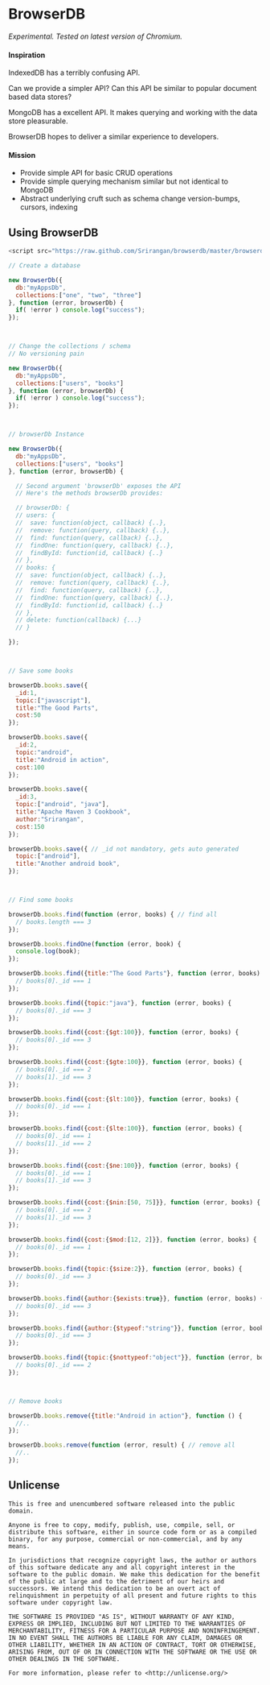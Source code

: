 # BrowserDB

*Experimental. Tested on latest version of Chromium.*

#### Inspiration

IndexedDB has a terribly confusing API.

Can we provide a simpler API? Can this API be similar to popular document based data stores?

MongoDB has a excellent API. It makes querying and working with the data store pleasurable.

BrowserDB hopes to deliver a similar experience to developers.

#### Mission

* Provide simple API for basic CRUD operations
* Provide simple querying mechanism similar but not identical to MongoDB
* Abstract underlying cruft such as schema change version-bumps, cursors, indexing

## Using BrowserDB

```javascript
<script src="https://raw.github.com/Srirangan/browserdb/master/browserdb.js"></script>

// Create a database

new BrowserDb({
  db:"myAppsDb",
  collections:["one", "two", "three"]
}, function (error, browserDb) {
  if( !error ) console.log("success");
});



// Change the collections / schema
// No versioning pain

new BrowserDb({
  db:"myAppsDb",
  collections:["users", "books"]
}, function (error, browserDb) {
  if( !error ) console.log("success");
});



// browserDb Instance

new BrowserDb({
  db:"myAppsDb",
  collections:["users", "books"]
}, function (error, browserDb) {

  // Second argument 'browserDb' exposes the API
  // Here's the methods browserDb provides:

  // browserDb: {
  // users: {
  //  save: function(object, callback) {..},
  //  remove: function(query, callback) {..},
  //  find: function(query, callback) {..},
  //  findOne: function(query, callback) {..},
  //  findById: function(id, callback) {..}
  // },
  // books: {
  //  save: function(object, callback) {..},
  //  remove: function(query, callback) {..},
  //  find: function(query, callback) {..},
  //  findOne: function(query, callback) {..},
  //  findById: function(id, callback) {..}
  // },
  // delete: function(callback) {...}
  // }

});



// Save some books

browserDb.books.save({
  _id:1,
  topic:["javascript"],
  title:"The Good Parts",
  cost:50
});

browserDb.books.save({
  _id:2,
  topic:"android",
  title:"Android in action",
  cost:100
});

browserDb.books.save({
  _id:3,
  topic:["android", "java"],
  title:"Apache Maven 3 Cookbook",
  author:"Srirangan",
  cost:150
});

browserDb.books.save({ // _id not mandatory, gets auto generated
  topic:["android"],
  title:"Another android book",
});



// Find some books

browserDb.books.find(function (error, books) { // find all
  // books.length === 3
});

browserDb.books.findOne(function (error, book) {
  console.log(book);
});

browserDb.books.find({title:"The Good Parts"}, function (error, books) {
  // books[0]._id === 1
});

browserDb.books.find({topic:"java"}, function (error, books) {
  // books[0]._id === 3
});

browserDb.books.find({cost:{$gt:100}}, function (error, books) {
  // books[0]._id === 3
});

browserDb.books.find({cost:{$gte:100}}, function (error, books) {
  // books[0]._id === 2
  // books[1]._id === 3
});

browserDb.books.find({cost:{$lt:100}}, function (error, books) {
  // books[0]._id === 1
});

browserDb.books.find({cost:{$lte:100}}, function (error, books) {
  // books[0]._id === 1
  // books[1]._id === 2
});

browserDb.books.find({cost:{$ne:100}}, function (error, books) {
  // books[0]._id === 1
  // books[1]._id === 3
});

browserDb.books.find({cost:{$nin:[50, 75]}}, function (error, books) {
  // books[0]._id === 2
  // books[1]._id === 3
});

browserDb.books.find({cost:{$mod:[12, 2]}}, function (error, books) {
  // books[0]._id === 1
});

browserDb.books.find({topic:{$size:2}}, function (error, books) {
  // books[0]._id === 3
});

browserDb.books.find({author:{$exists:true}}, function (error, books) {
  // books[0]._id === 3
});

browserDb.books.find({author:{$typeof:"string"}}, function (error, books) {
  // books[0]._id === 3
});

browserDb.books.find({topic:{$nottypeof:"object"}}, function (error, books) {
  // books[0]._id === 2
});



// Remove books

browserDb.books.remove({title:"Android in action"}, function () {
  //..
});

browserDb.books.remove(function (error, result) { // remove all
  //..
});
```

## Unlicense

    This is free and unencumbered software released into the public domain.

    Anyone is free to copy, modify, publish, use, compile, sell, or
    distribute this software, either in source code form or as a compiled
    binary, for any purpose, commercial or non-commercial, and by any
    means.

    In jurisdictions that recognize copyright laws, the author or authors
    of this software dedicate any and all copyright interest in the
    software to the public domain. We make this dedication for the benefit
    of the public at large and to the detriment of our heirs and
    successors. We intend this dedication to be an overt act of
    relinquishment in perpetuity of all present and future rights to this
    software under copyright law.

    THE SOFTWARE IS PROVIDED "AS IS", WITHOUT WARRANTY OF ANY KIND,
    EXPRESS OR IMPLIED, INCLUDING BUT NOT LIMITED TO THE WARRANTIES OF
    MERCHANTABILITY, FITNESS FOR A PARTICULAR PURPOSE AND NONINFRINGEMENT.
    IN NO EVENT SHALL THE AUTHORS BE LIABLE FOR ANY CLAIM, DAMAGES OR
    OTHER LIABILITY, WHETHER IN AN ACTION OF CONTRACT, TORT OR OTHERWISE,
    ARISING FROM, OUT OF OR IN CONNECTION WITH THE SOFTWARE OR THE USE OR
    OTHER DEALINGS IN THE SOFTWARE.

    For more information, please refer to <http://unlicense.org/>
